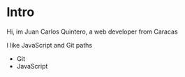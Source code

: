 # Intro

Hi, im Juan Carlos Quintero, a web developer from Caracas 

I like JavaScript and Git paths

* Git
* JavaScript
